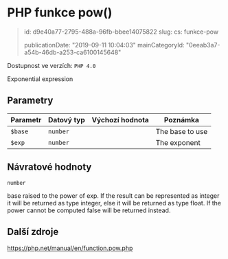 PHP funkce pow()
================

> id: d9e40a77-2795-488a-96fb-bbee14075822
> slug:
> 	cs: funkce-pow
> 
> publicationDate: "2019-09-11 10:04:03"
> mainCategoryId: "0eeab3a7-a54b-46db-a253-ca6100145648"

Dostupnost ve verzích: `PHP 4.0`

Exponential expression


Parametry
--------------

| Parametr | Datový typ | Výchozí hodnota | Poznámka |
|-----|-----|-----|-----|
| `$base` | `number` |  | The base to use |
| `$exp` | `number` |  | The exponent |


Návratové hodnoty
----------------

`number`

base raised to the power of exp.
If the result can be represented as integer it will be returned as type
integer, else it will be returned as type float.
If the power cannot be computed false will be returned instead.

Další zdroje
------------

https://php.net/manual/en/function.pow.php

